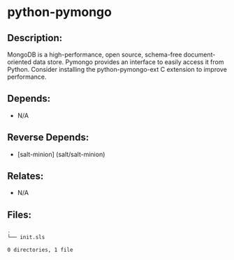 # python-pymongo

## Description:

MongoDB is a high-performance, open source, schema-free document-oriented data store. Pymongo provides an interface to easily access it from Python. Consider installing the python-pymongo-ext C extension to improve performance.

## Depends:

  -  N/A

## Reverse Depends:

  -  [salt-minion] (salt/salt-minion)

## Relates:

  -  N/A

## Files:

```bash
.
└── init.sls

0 directories, 1 file
```
